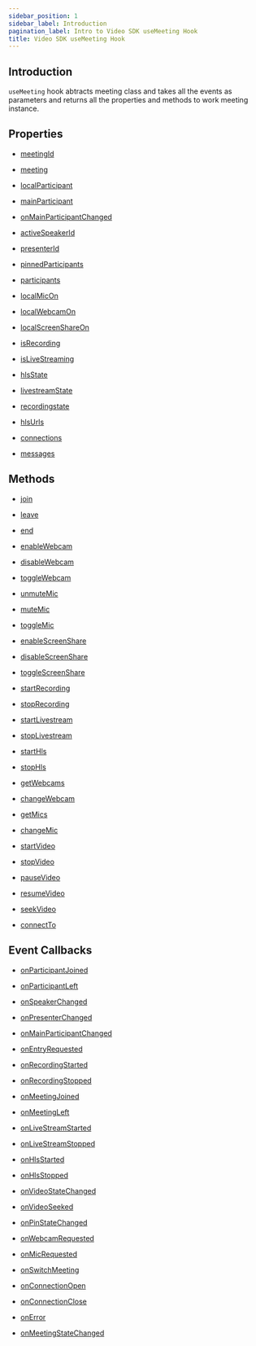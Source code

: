 ```yaml
---
sidebar_position: 1
sidebar_label: Introduction
pagination_label: Intro to Video SDK useMeeting Hook
title: Video SDK useMeeting Hook
---
```


<div class="sdk-api-ref">

## Introduction

`useMeeting` hook abtracts meeting class and takes all the events as parameters and returns all the properties and methods to work meeting instance.

## Properties

<div class="row ">
<div class="col col--4 margin-bottom--sm">

- [meetingId](./properties#meetingid)

</div>

<div class="col col--4 margin-bottom--sm">

- [meeting](./properties#meeting)

</div>

<div class="col col--4 margin-bottom--sm">

- [localParticipant](./properties#localparticipant)

</div>
<div class="col col--4 margin-bottom--sm">

- [mainParticipant](./properties#mainparticipant)

</div>
<div class="col col--4 margin-bottom--sm">

- [onMainParticipantChanged](./properties#onmainparticipantchanged)

</div>
<div class="col col--4 margin-bottom--sm">

- [activeSpeakerId](./properties#activespeakerid)

</div>
<div class="col col--4 margin-bottom--sm">

- [presenterId](./properties#presenterid)

</div>
<div class="col col--4 margin-bottom--sm">

- [pinnedParticipants](./properties#pinnedparticipants)

</div>
<div class="col col--4 margin-bottom--sm">

- [participants](./properties#participants)

</div>
<div class="col col--4 margin-bottom--sm">

- [localMicOn](./properties#localmicon)

</div>
<div class="col col--4 margin-bottom--sm">

- [localWebcamOn](./properties#localwebcamon)

</div>
<div class="col col--4 margin-bottom--sm">

- [localScreenShareOn](./properties#localscreenshareon)

</div>
<div class="col col--4 margin-bottom--sm">

- [isRecording](./properties#isrecording)

</div>
<div class="col col--4 margin-bottom--sm">

- [isLiveStreaming](./properties#islivestreaming)

</div>
<div class="col col--4 margin-bottom--sm">

- [hlsState](./properties#hlsstate)

</div>
<div class="col col--4 margin-bottom--sm">

- [livestreamState](./properties#livestreamstate)

</div>
<div class="col col--4 margin-bottom--sm">

- [recordingstate](./properties#recordingstate)

</div>
<div class="col col--4 margin-bottom--sm">

- [hlsUrls](./properties#hlsurls)

</div>
<div class="col col--4 margin-bottom--sm">

- [connections](./properties#connections)

</div>
<div class="col col--4 margin-bottom--sm">

- [messages](./properties#messages)

</div>
</div>

## Methods

<div class="row">
<div class="col col--4 margin-bottom--sm">

- [join](./methods#join)

</div>
<div class="col col--4 margin-bottom--sm">

- [leave](./methods#leave)

</div>
<div class="col col--4 margin-bottom--sm">

- [end](./methods#end)

</div>
<div class="col col--4 margin-bottom--sm">

- [enableWebcam](./methods#enablewebcam)

</div>
<div class="col col--4 margin-bottom--sm">

- [disableWebcam](./methods#disablewebcam)

</div>
<div class="col col--4 margin-bottom--sm">

- [toggleWebcam](./methods#togglewebcam)

</div>
<div class="col col--4 margin-bottom--sm">

- [unmuteMic](./methods#unmutemic)

</div>
<div class="col col--4 margin-bottom--sm">

- [muteMic](./methods#mutemic)

</div>
<div class="col col--4 margin-bottom--sm">

- [toggleMic](./methods#togglemic)

</div>
<div class="col col--4 margin-bottom--sm">

- [enableScreenShare](./methods#enablescreenshare)

</div>
<div class="col col--4 margin-bottom--sm">

- [disableScreenShare](./methods#disablescreenshare)

</div>
<div class="col col--4 margin-bottom--sm">

- [toggleScreenShare](./methods#togglescreenshare)

</div>
<div class="col col--4 margin-bottom--sm">

- [startRecording](./methods#startrecording)

</div>
<div class="col col--4 margin-bottom--sm">

- [stopRecording](./methods#stoprecording)

</div>
<div class="col col--4 margin-bottom--sm">

- [startLivestream](./methods#startlivestream)

</div>
<div class="col col--4 margin-bottom--sm">

- [stopLivestream](./methods#stoplivestream)

</div>
<div class="col col--4 margin-bottom--sm">

- [startHls](./methods#starthls)

</div>
<div class="col col--4 margin-bottom--sm">

- [stopHls](./methods#stophls)

</div>
<div class="col col--4 margin-bottom--sm">

- [getWebcams](./methods#getwebcams)

</div>
<div class="col col--4 margin-bottom--sm">

- [changeWebcam](./methods#changewebcam)

</div>
<div class="col col--4 margin-bottom--sm">

- [getMics](./methods#getmics)

</div>
<div class="col col--4 margin-bottom--sm">

- [changeMic](./methods#changemic)

</div>
<div class="col col--4 margin-bottom--sm">

- [startVideo](./methods#startvideo)

</div>
<div class="col col--4 margin-bottom--sm">

- [stopVideo](./methods#stopvideo)

</div>
<div class="col col--4 margin-bottom--sm">

- [pauseVideo](./methods#pausevideo)

</div>
<div class="col col--4 margin-bottom--sm">

- [resumeVideo](./methods#resumevideo)

</div>
<div class="col col--4 margin-bottom--sm">

- [seekVideo](./methods#seekvideo)

</div>
<div class="col col--4 margin-bottom--sm">

- [connectTo](./methods#connectto)

</div>
</div>

## Event Callbacks

<div class="row">
<div class="col col--4 margin-bottom--sm" >

- [onParticipantJoined](./events#onparticipantjoined)

</div>
<div class="col col--4 margin-bottom--sm" >

- [onParticipantLeft](./events#onparticipantleft)

</div>
<div class="col col--4 margin-bottom--sm" >

- [onSpeakerChanged](./events#onspeakerchanged)

</div>
<div class="col col--4 margin-bottom--sm" >

- [onPresenterChanged](./events#onpresenterchanged)

</div>
<div class="col col--4 margin-bottom--sm" >

- [onMainParticipantChanged](./events#onmainparticipantchanged)

</div>
<div class="col col--4 margin-bottom--sm" >

- [onEntryRequested](./events#onentryrequested)

</div>
<div class="col col--4 margin-bottom--sm" >

- [onRecordingStarted](./events#onrecordingstarted)

</div>
<div class="col col--4 margin-bottom--sm" >

- [onRecordingStopped](./events#onrecordingstopped)

</div>
<div class="col col--4 margin-bottom--sm" >

- [onMeetingJoined](./events#onmeetingjoined)

</div>
<div class="col col--4 margin-bottom--sm" >

- [onMeetingLeft](./events#onmeetingleft)

</div>
<div class="col col--4 margin-bottom--sm" >

- [onLiveStreamStarted](./events#onlivestreamstarted)

</div>
<div class="col col--4 margin-bottom--sm" >

- [onLiveStreamStopped](./events#onlivestreamstopped)

</div>
<div class="col col--4 margin-bottom--sm" >

- [onHlsStarted](./events#onhlsstarted)

</div>
<div class="col col--4 margin-bottom--sm" >

- [onHlsStopped](./events#onhlsstopped)

</div>
<div class="col col--4 margin-bottom--sm" >

- [onVideoStateChanged](./events#onvideostatechanged)

</div>
<div class="col col--4 margin-bottom--sm" >

- [onVideoSeeked](./events#onvideoseeked)

</div>
<div class="col col--4 margin-bottom--sm" >

- [onPinStateChanged](./events#onpinstatechanged)

</div>
<div class="col col--4 margin-bottom--sm" >

- [onWebcamRequested](./events#onwebcamrequested)

</div>
<div class="col col--4 margin-bottom--sm" >

- [onMicRequested](./events#onmicrequested)

</div>
<div class="col col--4 margin-bottom--sm" >

- [onSwitchMeeting](./events#onswitchmeeting)

</div>
<div class="col col--4 margin-bottom--sm" >

- [onConnectionOpen](./events#onconnectionopen)

</div>
<div class="col col--4 margin-bottom--sm" >

- [onConnectionClose](./events#onconnectionclose)

</div>
<div class="col col--4 margin-bottom--sm" >

- [onError](./events#onerror)

</div>
<div class="col col--4 margin-bottom--sm" >

- [onMeetingStateChanged](./events#onmeetingstatechanged)

</div>
</div>

</div>
